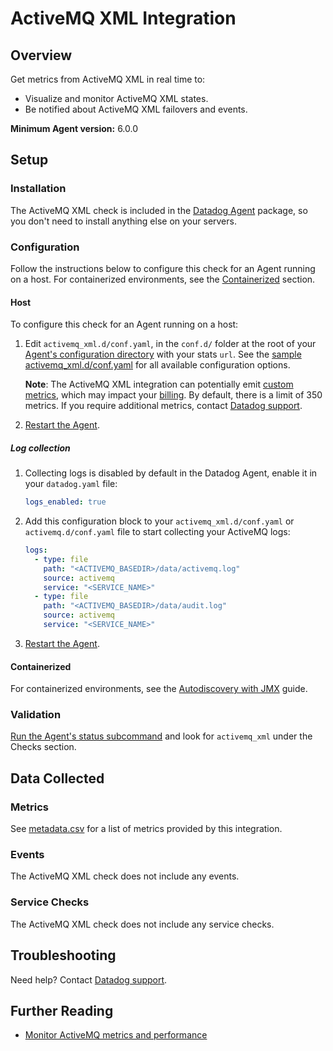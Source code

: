 # ActiveMQ XML Integration

## Overview

Get metrics from ActiveMQ XML in real time to:

- Visualize and monitor ActiveMQ XML states.
- Be notified about ActiveMQ XML failovers and events.

**Minimum Agent version:** 6.0.0

## Setup

### Installation

The ActiveMQ XML check is included in the [Datadog Agent][1] package, so you don't need to install anything else on your servers.

### Configuration

Follow the instructions below to configure this check for an Agent running on a host. For containerized environments, see the [Containerized](#containerized) section.

<!-- xxx tabs xxx -->
<!-- xxx tab "Host" xxx -->

#### Host

To configure this check for an Agent running on a host:

1. Edit `activemq_xml.d/conf.yaml`, in the `conf.d/` folder at the root of your [Agent's configuration directory][2] with your stats `url`. See the [sample activemq_xml.d/conf.yaml][3] for all available configuration options.

   **Note**: The ActiveMQ XML integration can potentially emit [custom metrics][4], which may impact your [billing][5]. By default, there is a limit of 350 metrics. If you require additional metrics, contact [Datadog support][6].

2. [Restart the Agent][7].

##### Log collection

1. Collecting logs is disabled by default in the Datadog Agent, enable it in your `datadog.yaml` file:

   ```yaml
   logs_enabled: true
   ```

2. Add this configuration block to your `activemq_xml.d/conf.yaml` or `activemq.d/conf.yaml` file to start collecting your ActiveMQ logs:

   ```yaml
   logs:
     - type: file
       path: "<ACTIVEMQ_BASEDIR>/data/activemq.log"
       source: activemq
       service: "<SERVICE_NAME>"
     - type: file
       path: "<ACTIVEMQ_BASEDIR>/data/audit.log"
       source: activemq
       service: "<SERVICE_NAME>"
   ```

3. [Restart the Agent][7].

<!-- xxz tab xxx -->
<!-- xxx tab "Containerized" xxx -->

#### Containerized

For containerized environments, see the [Autodiscovery with JMX][8] guide.

<!-- xxz tab xxx -->
<!-- xxz tabs xxx -->

### Validation

[Run the Agent's status subcommand][9] and look for `activemq_xml` under the Checks section.

## Data Collected

### Metrics

See [metadata.csv][10] for a list of metrics provided by this integration.

### Events

The ActiveMQ XML check does not include any events.

### Service Checks

The ActiveMQ XML check does not include any service checks.

## Troubleshooting

Need help? Contact [Datadog support][6].

## Further Reading

- [Monitor ActiveMQ metrics and performance][11]

[1]: /account/settings/agent/latest
[2]: https://docs.datadoghq.com/agent/guide/agent-configuration-files/#agent-configuration-directory
[3]: https://github.com/DataDog/integrations-core/blob/master/activemq_xml/datadog_checks/activemq_xml/data/conf.yaml.example
[4]: https://docs.datadoghq.com/developers/metrics/custom_metrics/
[5]: https://docs.datadoghq.com/account_management/billing/custom_metrics/
[6]: https://docs.datadoghq.com/help/
[7]: https://docs.datadoghq.com/agent/guide/agent-commands/#start-stop-and-restart-the-agent
[8]: https://docs.datadoghq.com/agent/guide/autodiscovery-with-jmx/?tab=containerizedagent
[9]: https://docs.datadoghq.com/agent/guide/agent-commands/#agent-status-and-information
[10]: https://github.com/DataDog/integrations-core/blob/master/activemq_xml/metadata.csv
[11]: https://www.datadoghq.com/blog/monitor-activemq-metrics-performance
